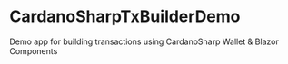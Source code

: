 # CardanoSharpTxBuilderDemo
Demo app for building transactions using CardanoSharp Wallet &amp; Blazor Components
